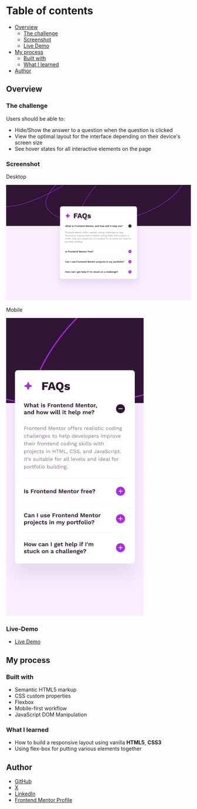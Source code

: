 # Table of contents

- [Overview](#overview)
  - [The challenge](#the-challenge)
  - [Screenshot](#screenshot)
  - [Live Demo](#live-demo)
- [My process](#my-process)
  - [Built with](#built-with)
  - [What I learned](#what-i-learned)
- [Author](#author)

## Overview

### The challenge

Users should be able to:

- Hide/Show the answer to a question when the question is clicked
- View the optimal layout for the interface depending on their device's screen size
- See hover states for all interactive elements on the page

### Screenshot

Desktop

![Desktop design](/design/desktop-design.jpg)

Mobile

![Mobile design](/design/mobile-design.jpg)

### Live-Demo

- [Live Demo](https://faq-accordion-alpha-five.vercel.app/)

## My process

### Built with

- Semantic HTML5 markup
- CSS custom properties
- Flexbox
- Mobile-first workflow
- JavaScript DOM Manipulation

### What I learned

- How to build a responsive layout using vanilla **HTML5**, **CSS3**
- Using flex-box for putting various elements together

## Author

- [GitHub](https://github.com/M-AminAlizadeh)
- [X](https://x.com/amin_alizadeh__)
- [LinkedIn](https://www.linkedin.com/in/m-amin-alizadeh/)
- [Frontend Mentor Profile](https://www.frontendmentor.io/profile/M-AminAlizadeh)
